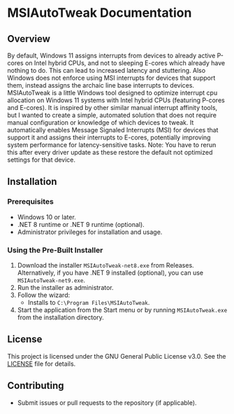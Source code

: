 # MSIAutoTweak Documentation

## Overview

By default, Windows 11 assigns interrupts from devices to already active P-cores on Intel hybrid CPUs, and not to sleeping E-cores which already have nothing to do. This can lead to increased latency and stuttering. Also Windows does not enforce using MSI interrupts for devices that support them, instead assigns the archaic line base interrupts to devices.
MSIAutoTweak is a little Windows tool designed to optimize interrupt cpu allocation on Windows 11 systems with Intel hybrid CPUs (featuring P-cores and E-cores). It is inspired by other similar manual interrupt affinity tools, but I wanted to create a simple, automated solution that does not require manual configuration or knowledge of which devices to tweak. It automatically enables Message Signaled Interrupts (MSI) for devices that support it and assigns their interrupts to E-cores, potentially improving system performance for latency-sensitive tasks.
Note: You have to rerun this after every driver update as these restore the default not optimized settings for that device.

## Installation

### Prerequisites

- Windows 10 or later.
- .NET 8 runtime  or .NET 9 runtime (optional).
- Administrator privileges for installation and usage.

### Using the Pre-Built Installer

1. Download the installer `MSIAutoTweak-net8.exe` from Releases. Alternatively, if you have .NET 9 installed (optional), you can use `MSIAutoTweak-net9.exe`.
2. Run the installer as administrator.
3. Follow the wizard:
   - Installs to `C:\Program Files\MSIAutoTweak`.
4. Start the application from the Start menu or by running `MSIAutoTweak.exe` from the installation directory.

## License

This project is licensed under the GNU General Public License v3.0. See the [LICENSE](LICENSE) file for details.

## Contributing

- Submit issues or pull requests to the repository (if applicable).
